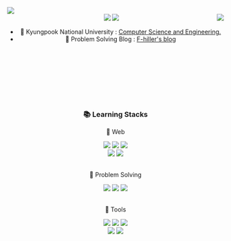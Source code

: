 
<img src="https://capsule-render.vercel.app/api?type=waving&text=Fhiller's%20README&color=timeGradient&height=300&section=header&fontSize=90" />
<div align="center">
    <a href="https://hits.seeyoufarm.com"><img src="https://hits.seeyoufarm.com/api/count/incr/badge.svg?url=https%3A%2F%2Fgithub.com%2FF-hiller&count_bg=%23000000&title_bg=%23151515&icon=github.svg&icon_color=%23E7E7E7&title=Github+&edge_flat=false"/></a> <a href="https://solved.ac/whkakrkr"><img src="http://mazassumnida.wtf/api/mini/generate_badge?boj=jjun3511"/></a>
 
 <img align="right" src="https://github-readme-stats.vercel.app/api/top-langs/?username=F-hiller&theme=dracula&hide=Procfile&layout=compact&langs_count=8"/>


- 🔭 Kyungpook National University : [Computer Science and Engineering.](https://computer.knu.ac.kr/)  
- 🔭 Problem Solving Blog : [F-hiller's blog](https://f-hiller.github.io/)
<br>
<br>
<br>
<br>
<br>
<br>
<br>
</div>

<div align="center">
<h3>📚 Learning Stacks </h3>
<p>🎯 Web</p>
</div>
<div align="center">
<img src="https://img.shields.io/badge/Spring Boot-6DB33F?style=flat&logo=Spring Boot&logoColor=white" />
<img src="https://img.shields.io/badge/Express-000000?style=flat&logo=Express&logoColor=white" />
<img src="https://img.shields.io/badge/Node.js-339933?style=flat&logo=Node.js&logoColor=white" />
<br>
<img src="https://img.shields.io/badge/JavaScript-F7DF1E?style=flat&logo=JavaScript&logoColor=white" />
<img src="https://img.shields.io/badge/TypeScript-3178C6?style=flat&logo=TypeScript&logoColor=white" />
</div>
<br>

<div align="center">
<p>🎯 Problem Solving</p>
</div>
<div align="center">
<img src="https://img.shields.io/badge/C-A8B9CC?style=flat&logo=C&logoColor=white" />
<img src="https://img.shields.io/badge/C++-00599C?style=flat&logo=C++&logoColor=white" />
<img src="https://img.shields.io/badge/Python-3776AB?style=flat&logo=Python&logoColor=white" />
</div>
<br>

<div align="center">
<p>🎯 Tools</p>
</div>
<div align="center">
<img src="https://img.shields.io/badge/Git-F05032?style=flat&logo=Git&logoColor=white" />
<img src="https://img.shields.io/badge/GitHub-181717?style=flat&logo=GitHub&logoColor=white" />
<img src="https://img.shields.io/badge/NGINX-009639?style=flat&logo=NGINX&logoColor=white" />
<br>
<img src="https://img.shields.io/badge/Visual Studio Code-007ACC?style=flat&logo=Visual Studio Code&logoColor=white" />
<img src="https://img.shields.io/badge/IntelliJ IDEA-000000?style=flat&logo=IntelliJ IDEA&logoColor=white" />
</div>
